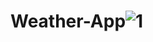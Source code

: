 # Weather-App![1](https://user-images.githubusercontent.com/68185694/155715241-5af0c24a-174b-41c2-92e6-ed01dbab6a7b.PNG)
